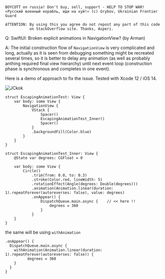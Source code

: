 ```
BOYCOTT on russia! Don't buy, sell, support - HELP TO STOP WAR!
«Русский военный корабль, иди на хуй!» (c) Grybov, Ukrainian Frontier Guard

ATTENTION: By using this you agree do not repost any part of this code
           on StackOverflow site. Thanks, Asperi.
```

Q: SwiftUI: Broken explicit animations in NavigationView? (by Arman)

A: The initial construction flow of `NavigationView` is very complicated and long, actually 
as it is seen from debugging something might be recreated several times, so it is better
to delay any animation (as well as probably anthing required final view hierarchy) until 
next event loop (construction phase is synchronous and completes in one event).

Here is a demo of approach to fix the issue. Tested with Xcode 12 / iOS 14.

![JCkok](https://user-images.githubusercontent.com/62171579/163337120-2212a90c-9977-4af2-afa6-07855c01d689.gif)


```
struct EscapingAnimationTest: View {
    var body: some View {
        NavigationView {
            VStack {
                Spacer()
                EscapingAnimationTest_Inner()
                Spacer()
            }
            .backgroundFill(Color.blue)
        }
    }
}

struct EscapingAnimationTest_Inner: View {
    @State var degrees: CGFloat = 0
    
    var body: some View {
        Circle()
            .trim(from: 0.0, to: 0.3)
            .stroke(Color.red, lineWidth: 5)
            .rotationEffect(Angle(degrees: Double(degrees)))
            .animation(Animation.linear(duration: 1).repeatForever(autoreverses: false), value: degrees)
            .onAppear() {
                DispatchQueue.main.async {    // << here !!
                    degrees = 360
                }
            }
    }
}
```

the same will be using `withAnimation`

    .onAppear() {
      DispatchQueue.main.async {
        withAnimation(Animation.linear(duration: 1).repeatForever(autoreverses: false)) {
              degrees = 360
        }
      }
    }
